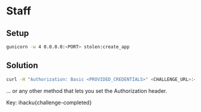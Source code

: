 # Staff

## Setup
```Bash
gunicorn -w 4 0.0.0.0:<PORT> stolen:create_app
```

## Solution

```Bash
curl -H "Authorization: Basic <PROVIDED_CREDENTIALS>" <CHALLENGE_URL>:<PORT>
```
... or any other method that lets you set the Authorization header.

Key: ihacku{challenge-completed}

